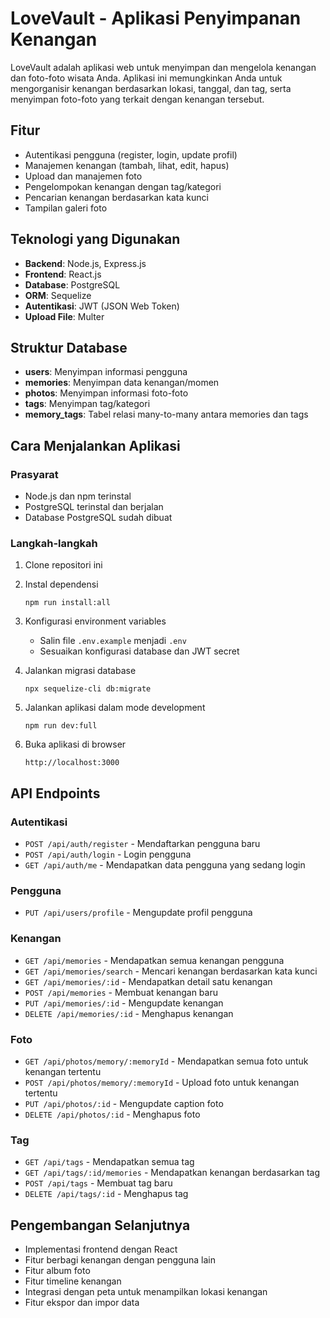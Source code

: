 # LoveVault - Aplikasi Penyimpanan Kenangan

LoveVault adalah aplikasi web untuk menyimpan dan mengelola kenangan dan foto-foto wisata Anda. Aplikasi ini memungkinkan Anda untuk mengorganisir kenangan berdasarkan lokasi, tanggal, dan tag, serta menyimpan foto-foto yang terkait dengan kenangan tersebut.

## Fitur

- Autentikasi pengguna (register, login, update profil)
- Manajemen kenangan (tambah, lihat, edit, hapus)
- Upload dan manajemen foto
- Pengelompokan kenangan dengan tag/kategori
- Pencarian kenangan berdasarkan kata kunci
- Tampilan galeri foto

## Teknologi yang Digunakan

- **Backend**: Node.js, Express.js
- **Frontend**: React.js
- **Database**: PostgreSQL
- **ORM**: Sequelize
- **Autentikasi**: JWT (JSON Web Token)
- **Upload File**: Multer

## Struktur Database

- **users**: Menyimpan informasi pengguna
- **memories**: Menyimpan data kenangan/momen
- **photos**: Menyimpan informasi foto-foto
- **tags**: Menyimpan tag/kategori
- **memory_tags**: Tabel relasi many-to-many antara memories dan tags

## Cara Menjalankan Aplikasi

### Prasyarat

- Node.js dan npm terinstal
- PostgreSQL terinstal dan berjalan
- Database PostgreSQL sudah dibuat

### Langkah-langkah

1. Clone repositori ini

2. Instal dependensi
   ```
   npm run install:all
   ```

3. Konfigurasi environment variables
   - Salin file `.env.example` menjadi `.env`
   - Sesuaikan konfigurasi database dan JWT secret

4. Jalankan migrasi database
   ```
   npx sequelize-cli db:migrate
   ```

5. Jalankan aplikasi dalam mode development
   ```
   npm run dev:full
   ```

6. Buka aplikasi di browser
   ```
   http://localhost:3000
   ```

## API Endpoints

### Autentikasi
- `POST /api/auth/register` - Mendaftarkan pengguna baru
- `POST /api/auth/login` - Login pengguna
- `GET /api/auth/me` - Mendapatkan data pengguna yang sedang login

### Pengguna
- `PUT /api/users/profile` - Mengupdate profil pengguna

### Kenangan
- `GET /api/memories` - Mendapatkan semua kenangan pengguna
- `GET /api/memories/search` - Mencari kenangan berdasarkan kata kunci
- `GET /api/memories/:id` - Mendapatkan detail satu kenangan
- `POST /api/memories` - Membuat kenangan baru
- `PUT /api/memories/:id` - Mengupdate kenangan
- `DELETE /api/memories/:id` - Menghapus kenangan

### Foto
- `GET /api/photos/memory/:memoryId` - Mendapatkan semua foto untuk kenangan tertentu
- `POST /api/photos/memory/:memoryId` - Upload foto untuk kenangan tertentu
- `PUT /api/photos/:id` - Mengupdate caption foto
- `DELETE /api/photos/:id` - Menghapus foto

### Tag
- `GET /api/tags` - Mendapatkan semua tag
- `GET /api/tags/:id/memories` - Mendapatkan kenangan berdasarkan tag
- `POST /api/tags` - Membuat tag baru
- `DELETE /api/tags/:id` - Menghapus tag

## Pengembangan Selanjutnya

- Implementasi frontend dengan React
- Fitur berbagi kenangan dengan pengguna lain
- Fitur album foto
- Fitur timeline kenangan
- Integrasi dengan peta untuk menampilkan lokasi kenangan
- Fitur ekspor dan impor data